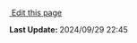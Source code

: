 <script setup>
    import IndexContent from "./brand.md"
</script>

<IndexContent />

<section class="lesli-documentation-footer">
    <p><a target="blank" href="https://github.com/LesliTech/Lesli/tree/master/docs/theming/index.md"><i class="ri-external-link-fill"></i>&nbsp;Edit this page</a><p/>
    <p><b>Last Update: </b>2024/09/29 22:45</p>
</section>

<!-- This code was automatically generated -->
<!-- to update this docs please run rake docs:build -->

